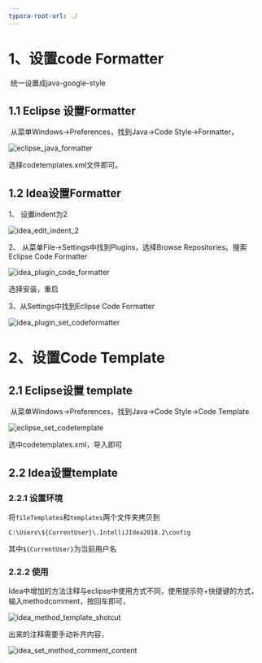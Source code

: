 ```yaml
---
typora-root-url: ./
---
```


# 1、设置code Formatter

​	统一设置成java-google-style

## 1.1 Eclipse 设置Formatter

​	从菜单Windows->Preferences，找到Java->Code Style->Formatter，

![eclipse_java_formatter](/imgs/eclipse_java_formatter.jpg)



选择codetemplates.xml文件即可。

## 1.2 Idea设置Formatter

1、	设置indent为2

![idea_edit_indent_2](/imgs/idea_edit_indent_2.jpg)



2、 从菜单File->Settings中找到Plugins，选择Browse Repositories。搜索Eclipse Code Formatter

![idea_plugin_code_formatter](/imgs/idea_plugin_code_formatter.jpg)



选择安装，重启



3、从Settings中找到Eclipse Code Formatter

![idea_plugin_set_codeformatter](/imgs/idea_plugin_set_codeformatter.jpg)





# 2、设置Code Template

## 2.1 Eclipse设置 template

​	从菜单Windows->Preferences，找到Java->Code Style->Code Template

![eclipse_set_codetemplate](/imgs/eclipse_set_codetemplate.jpg)

选中codetemplates.xml，导入即可



## 2.2  Idea设置template

### 2.2.1 设置环境

将`fileTemplates`和`templates`两个文件夹拷贝到

```
C:\Users\${CurrentUser}\.IntelliJIdea2018.2\config
```

其中`${CurrentUser}`为当前用户名

### 2.2.2  使用

​	Idea中增加的方法注释与eclipse中使用方式不同，使用提示符+快捷键的方式，输入methodcomment，按回车即可，

![idea_method_template_shotcut](/imgs/idea_method_template_shotcut.jpg)



出来的注释需要手动补齐内容，

![idea_set_method_comment_content](/imgs/idea_set_method_comment_content.jpg)







